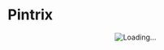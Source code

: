 # Pintrix
<p align="center">
  <img src="https://media4.giphy.com/media/v1.Y2lkPTc5MGI3NjExOXVpZzU1YjVxeHpzYXh0NnNxNWNycHUzYWMxNHozNW1xNmlpZmhxciZlcD12MV9pbnRlcm5hbF9naWZfYnlfaWQmY3Q9Zw/11ASZtb7vdJagM/giphy.gif" alt="Loading..." />
</p>
